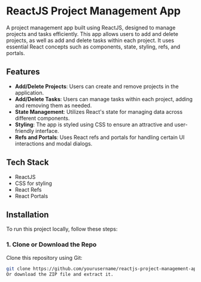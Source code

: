 # ReactJS Project Management App

A project management app built using ReactJS, designed to manage projects and tasks efficiently. This app allows users to add and delete projects, as well as add and delete tasks within each project. It uses essential React concepts such as components, state, styling, refs, and portals.

## Features
- **Add/Delete Projects**: Users can create and remove projects in the application.
- **Add/Delete Tasks**: Users can manage tasks within each project, adding and removing them as needed.
- **State Management**: Utilizes React's state for managing data across different components.
- **Styling**: The app is styled using CSS to ensure an attractive and user-friendly interface.
- **Refs and Portals**: Uses React refs and portals for handling certain UI interactions and modal dialogs.

## Tech Stack
- ReactJS
- CSS for styling
- React Refs
- React Portals

## Installation

To run this project locally, follow these steps:

### 1. Clone or Download the Repo

Clone this repository using Git:

```bash
git clone https://github.com/yourusername/reactjs-project-management-app.git
Or download the ZIP file and extract it.

